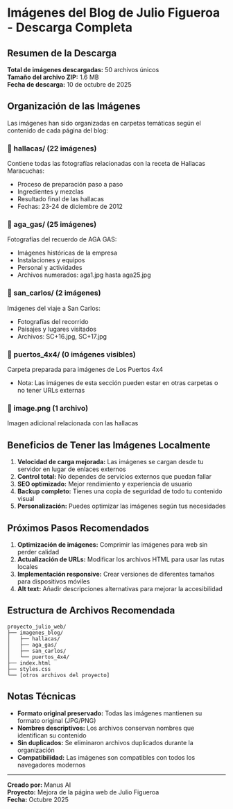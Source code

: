 # Imágenes del Blog de Julio Figueroa - Descarga Completa

## Resumen de la Descarga

**Total de imágenes descargadas:** 50 archivos únicos  
**Tamaño del archivo ZIP:** 1.6 MB  
**Fecha de descarga:** 10 de octubre de 2025

## Organización de las Imágenes

Las imágenes han sido organizadas en carpetas temáticas según el contenido de cada página del blog:

### 📁 hallacas/ (22 imágenes)
Contiene todas las fotografías relacionadas con la receta de Hallacas Maracuchas:
- Proceso de preparación paso a paso
- Ingredientes y mezclas
- Resultado final de las hallacas
- Fechas: 23-24 de diciembre de 2012

### 📁 aga_gas/ (25 imágenes)  
Fotografías del recuerdo de AGA GAS:
- Imágenes históricas de la empresa
- Instalaciones y equipos
- Personal y actividades
- Archivos numerados: aga1.jpg hasta aga25.jpg

### 📁 san_carlos/ (2 imágenes)
Imágenes del viaje a San Carlos:
- Fotografías del recorrido
- Paisajes y lugares visitados
- Archivos: SC+16.jpg, SC+17.jpg

### 📁 puertos_4x4/ (0 imágenes visibles)
Carpeta preparada para imágenes de Los Puertos 4x4
- Nota: Las imágenes de esta sección pueden estar en otras carpetas o no tener URLs externas

### 📄 image.png (1 archivo)
Imagen adicional relacionada con las hallacas

## Beneficios de Tener las Imágenes Localmente

1. **Velocidad de carga mejorada:** Las imágenes se cargan desde tu servidor en lugar de enlaces externos
2. **Control total:** No dependes de servicios externos que puedan fallar
3. **SEO optimizado:** Mejor rendimiento y experiencia de usuario
4. **Backup completo:** Tienes una copia de seguridad de todo tu contenido visual
5. **Personalización:** Puedes optimizar las imágenes según tus necesidades

## Próximos Pasos Recomendados

1. **Optimización de imágenes:** Comprimir las imágenes para web sin perder calidad
2. **Actualización de URLs:** Modificar los archivos HTML para usar las rutas locales
3. **Implementación responsive:** Crear versiones de diferentes tamaños para dispositivos móviles
4. **Alt text:** Añadir descripciones alternativas para mejorar la accesibilidad

## Estructura de Archivos Recomendada

```
proyecto_julio_web/
├── imagenes_blog/
│   ├── hallacas/
│   ├── aga_gas/
│   ├── san_carlos/
│   └── puertos_4x4/
├── index.html
├── styles.css
└── [otros archivos del proyecto]
```

## Notas Técnicas

- **Formato original preservado:** Todas las imágenes mantienen su formato original (JPG/PNG)
- **Nombres descriptivos:** Los archivos conservan nombres que identifican su contenido
- **Sin duplicados:** Se eliminaron archivos duplicados durante la organización
- **Compatibilidad:** Las imágenes son compatibles con todos los navegadores modernos

---

**Creado por:** Manus AI  
**Proyecto:** Mejora de la página web de Julio Figueroa  
**Fecha:** Octubre 2025
